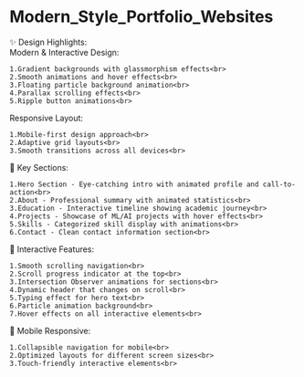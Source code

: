 # Modern_Style_Portfolio_Websites
✨ Design Highlights:<br>
Modern & Interactive Design:<br>

    1.Gradient backgrounds with glassmorphism effects<br>
    2.Smooth animations and hover effects<br>
    3.Floating particle background animation<br>
    4.Parallax scrolling effects<br>
    5.Ripple button animations<br>

Responsive Layout:<br>

    1.Mobile-first design approach<br>
    2.Adaptive grid layouts<br>
    3.Smooth transitions across all devices<br>

🚀 Key Sections:<br>

    1.Hero Section - Eye-catching intro with animated profile and call-to-action<br>
    2.About - Professional summary with animated statistics<br>
    3.Education - Interactive timeline showing academic journey<br>
    4.Projects - Showcase of ML/AI projects with hover effects<br>
    5.Skills - Categorized skill display with animations<br>
    6.Contact - Clean contact information section<br>

🎯 Interactive Features:<br>

    1.Smooth scrolling navigation<br>
    2.Scroll progress indicator at the top<br>
    3.Intersection Observer animations for sections<br>
    4.Dynamic header that changes on scroll<br>
    5.Typing effect for hero text<br>
    6.Particle animation background<br>
    7.Hover effects on all interactive elements<br>

📱 Mobile Responsive:<br>

    1.Collapsible navigation for mobile<br>
    2.Optimized layouts for different screen sizes<br>
    3.Touch-friendly interactive elements<br>